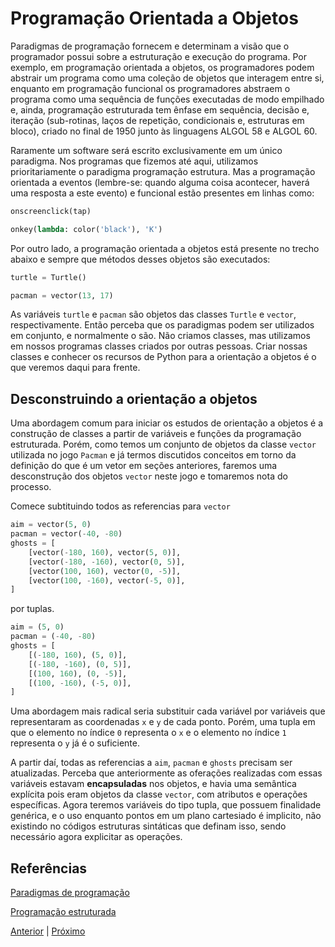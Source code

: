 # Programação Orientada a Objetos

Paradigmas de programação fornecem e determinam a visão que o programador possui
sobre a estruturação e execução do programa. Por exemplo, em programação orientada
a objetos, os programadores podem abstrair um programa como uma coleção de objetos
que interagem entre si, enquanto em programação funcional os programadores abstraem
o programa como uma sequência de funções executadas de modo empilhado e, ainda,
programação estruturada tem ênfase em sequência, decisão e, iteração (sub-rotinas,
laços de repetição, condicionais e, estruturas em bloco), criado no final de 1950
junto às linguagens ALGOL 58 e ALGOL 60.

Raramente um software será escrito exclusivamente em um único paradigma. Nos 
programas que fizemos até aqui, utilizamos prioritariamente o paradigma programação
estrutura. Mas a programação orientada a eventos (lembre-se: quando alguma coisa 
acontecer, haverá uma resposta a este evento) e funcional estão presentes em 
linhas como:

```python
onscreenclick(tap)

onkey(lambda: color('black'), 'K')
```
Por outro lado, a programação orientada a objetos está presente no trecho abaixo e sempre que métodos desses objetos são executados:

```python
turtle = Turtle()

pacman = vector(13, 17)
```

As variáveis `turtle` e `pacman` são objetos das classes `Turtle` e `vector`, 
respectivamente. Então perceba que os paradigmas podem ser utilizados em conjunto,
e normalmente o são. Não criamos classes, mas utilizamos em nossos programas 
classes criados por outras pessoas. Criar nossas classes e conhecer os recursos
de Python para a orientação a objetos é o que veremos daqui para frente.

## Desconstruindo a orientação a objetos

Uma abordagem comum para iniciar os estudos de orientação a objetos é a construção 
de classes a partir de variáveis e funções da programação estruturada. Porém, 
como temos um conjunto de objetos da classe `vector` utilizada no jogo `Pacman`
e já termos discutidos conceitos em torno da definição do que é um vetor em seções
anteriores, faremos uma desconstrução dos objetos `vector` neste jogo e tomaremos
nota do processo.

Comece subtituindo todos as referencias para `vector` 

```python
aim = vector(5, 0)
pacman = vector(-40, -80)
ghosts = [
    [vector(-180, 160), vector(5, 0)],
    [vector(-180, -160), vector(0, 5)],
    [vector(100, 160), vector(0, -5)],
    [vector(100, -160), vector(-5, 0)],
]
```
por tuplas.
```python
aim = (5, 0)
pacman = (-40, -80)
ghosts = [
    [(-180, 160), (5, 0)],
    [(-180, -160), (0, 5)],
    [(100, 160), (0, -5)],
    [(100, -160), (-5, 0)],
]
```

Uma abordagem mais radical seria substituir cada variável por variáveis que
representaram as coordenadas `x` e `y` de cada ponto. Porém, uma tupla em que
o elemento no índice `0` representa o `x` e o elemento no índice `1` representa
o `y` já é o suficiente.

A partir daí, todas as referencias a `aim`, `pacman` e `ghosts` precisam ser
atualizadas. Perceba que anteriormente as oferações realizadas com essas variáveis
estavam **encapsuladas** nos objetos, e havia uma semântica explícita pois eram 
objetos da classe `vector`, com atributos e operações específicas. Agora teremos
variáveis do tipo tupla, que possuem finalidade genérica, e o uso enquanto pontos
em um plano cartesiado é implicito, não existindo no códigos estruturas sintáticas
que definam isso, sendo necessário agora explicitar as operações.

## Referências
[Paradigmas de programação](https://pt.wikipedia.org/wiki/Paradigma_de_programa%C3%A7%C3%A3o)

[Programação estruturada](https://pt.wikipedia.org/wiki/Programa%C3%A7%C3%A3o_estruturada)


[Anterior](/05_free_python_games/05_fpg_pacman.md) | [Próximo](01_poo_introducao.md)
